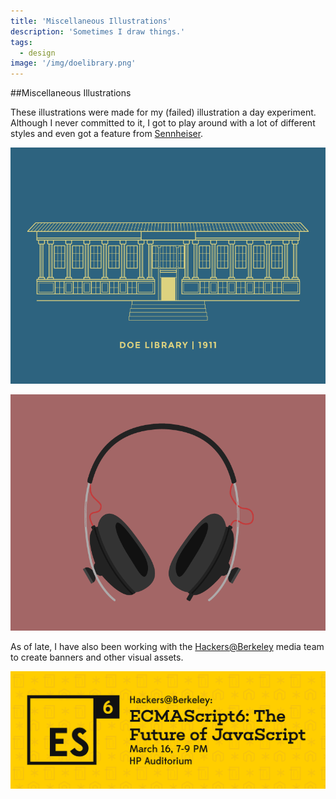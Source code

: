 ```yaml
---
title: 'Miscellaneous Illustrations'
description: 'Sometimes I draw things.'
tags:
  - design
image: '/img/doelibrary.png'
---
```

##Miscellaneous Illustrations

These illustrations were made for my (failed) illustration a day experiment. Although I never committed to it, I got to play around with a lot of different styles and even got a feature from [Sennheiser](https://instagram.com/p/xjysTtgu5f/).

![Alt text](/img/doelibrary.png)

![Alt text](/img/headphones.png)

As of late, I have also been working with the [Hackers@Berkeley](http://hackersatberkeley.com/) media team to create banners and other visual assets.

![Alt text](/img/ecmascript.png)